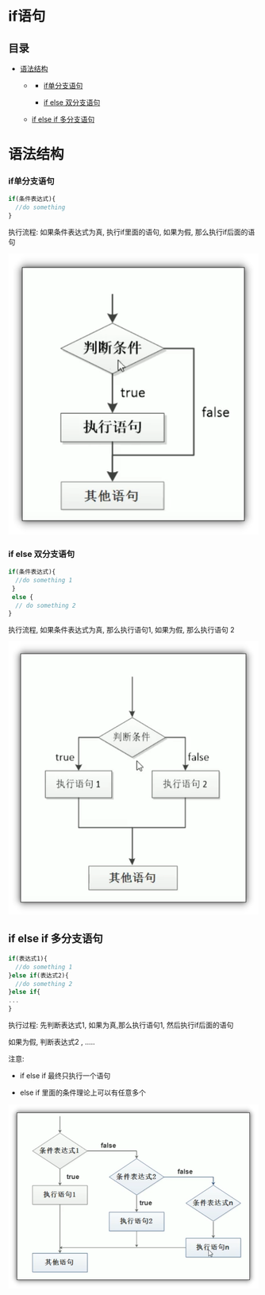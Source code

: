 # if语句

## 目录

*   [语法结构](#语法结构)

    *   *   [if单分支语句 ](#if单分支语句-)

        *   [ if else 双分支语句](#-if-else-双分支语句)

    *   [if else if 多分支语句](#if-else-if-多分支语句)

# 语法结构

### if单分支语句&#x20;

```javascript
if(条件表达式){
  //do something
}
```

执行流程: 如果条件表达式为真, 执行if里面的语句, 如果为假, 那么执行if后面的语句

![](image/image_wXZAQZ2FMH.png)

### &#x20;if else 双分支语句

```javascript
if(条件表达式){
  //do something 1
 }
 else {
  // do something 2
}

```

执行流程, 如果条件表达式为真, 那么执行语句1, 如果为假, 那么执行语句 2&#x20;

![](image/image_HQfjKSBTst.png)

## if else if 多分支语句

```javascript
if(表达式1){
  //do something 1
}else if(表达式2){
  //do something 2
}else if{
...
}
```

执行过程: 先判断表达式1, 如果为真,那么执行语句1, 然后执行if后面的语句

如果为假, 判断表达式2 , .....&#x20;

注意:

*   if else if 最终只执行一个语句

*   else if 里面的条件理论上可以有任意多个

![](image/image_KTA0YWBGcw.png)
